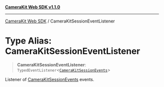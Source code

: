 [**CameraKit Web SDK v1.1.0**](../README.md)

***

[CameraKit Web SDK](../globals.md) / CameraKitSessionEventListener

# Type Alias: CameraKitSessionEventListener

> **CameraKitSessionEventListener**: `TypedEventListener`\<[`CameraKitSessionEvents`](CameraKitSessionEvents.md)\>

Listener of [CameraKitSessionEvents](CameraKitSessionEvents.md) events.
